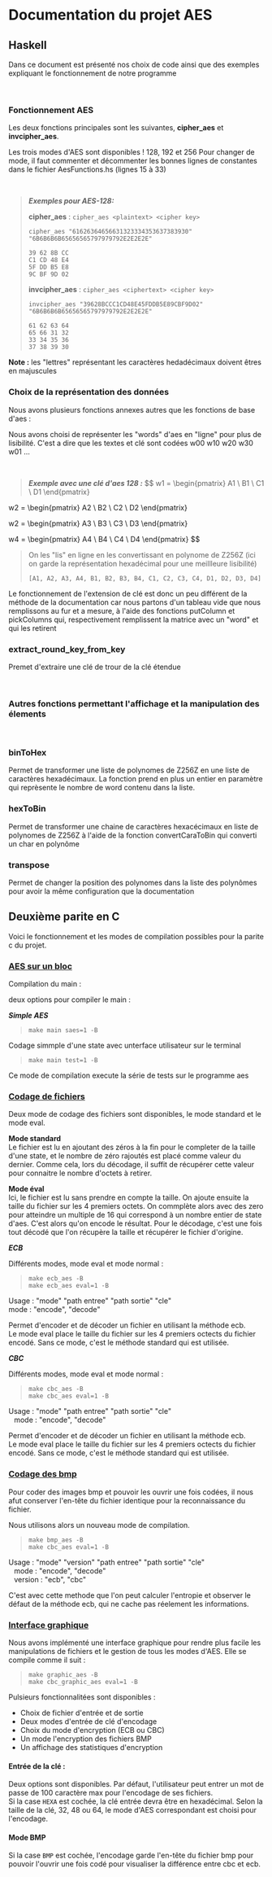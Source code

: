 # Documentation du projet AES 


## Haskell

Dans ce document est présenté nos choix de code ainsi que des exemples expliquant le fonctionnement de notre programme

<br>

### Fonctionnement AES

Les deux fonctions principales sont les suivantes, **cipher_aes** et **invcipher_aes**.

Les trois modes d'AES sont disponibles ! 128, 192 et 256
Pour changer de mode, il faut commenter et décommenter les bonnes lignes de constantes dans le fichier AesFunctions.hs (lignes 15 à 33)

<br>

>*__Exemples pour AES-128:__*
>
>**cipher_aes** : ```cipher_aes <plaintext> <cipher key>```
>```
>cipher_aes "61626364656631323334353637383930" "6B6B6B6B65656565797979792E2E2E2E" 
>
> 39 62 8B CC 
> C1 CD 48 E4 
> 5F DD B5 E8 
> 9C BF 9D 02
>```
>**invcipher_aes** : ```cipher_aes <ciphertext> <cipher key>```
>```
>invcipher_aes "39628BCCC1CD48E45FDDB5E89CBF9D02" "6B6B6B6B65656565797979792E2E2E2E" 
> 
> 61 62 63 64 
> 65 66 31 32 
> 33 34 35 36 
> 37 38 39 30
>```
**Note :** les "lettres" représentant les caractères hedadécimaux doivent êtres en majuscules

### Choix de la représentation des données

Nous avons plusieurs fonctions annexes autres que les fonctions de base d'aes :

Nous avons choisi de représenter les "words" d'aes en "ligne" pour plus de lisibilité. C'est a dire que les textes et clé sont codées w00 w10 w20 w30 w01 ...

<br>

>*__Exemple avec une clé d'aes 128 :__*
$$
w1 = \begin{pmatrix}
                                A1 \\
                                B1 \\
                                C1 \\
                                D1
                                \end{pmatrix}

w2 = \begin{pmatrix}
                                A2 \\
                                B2 \\
                                C2 \\
                                D2
                                \end{pmatrix}

w2 = \begin{pmatrix}
                                A3 \\
                                B3 \\
                                C3 \\
                                D3
                                \end{pmatrix}

w4 = \begin{pmatrix}
                                A4 \\
                                B4 \\
                                C4 \\
                                D4
                                \end{pmatrix}
$$
>On les "lis" en ligne en les convertissant en polynome de Z256Z (ici on garde la représentation hexadécimal pour une meillleure lisibilité)
>```
>[A1, A2, A3, A4, B1, B2, B3, B4, C1, C2, C3, C4, D1, D2, D3, D4]
>```
>

Le fonctionnement de l'extension de clé est donc un peu différent de la méthode de la documentation car nous partons d'un tableau vide que nous remplissons au fur et a mesure, à l'aide des fonctions putColumn et pickColumns qui, respectivement remplissent la matrice avec un "word" et qui les retirent

### extract_round_key_from_key
Premet d'extraire une clé de trour de la clé étendue

<br>

### Autres fonctions permettant l'affichage et la manipulation des élements

<br>

### binToHex
Permet de transformer une liste de polynomes de Z256Z en une liste de caractères hexadécimaux. La fonction prend en plus un entier en paramètre qui reprèsente le nombre de word contenu dans la liste.

### hexToBin
Permet de transformer une chaine de caractères hexacécimaux en liste de polynomes de Z256Z à l'aide de la fonction convertCaraToBin qui converti un char en polynôme

### transpose
Permet de changer la position des polynomes dans la liste des polynômes pour avoir la même configuration que la documentation


## Deuxième parite en C

Voici le fonctionnement et les modes de compilation possibles pour la parite c du projet.


### <u>AES sur un bloc </u>

Compilation du main :

deux options pour compiler le main :

*__Simple AES__*

>```make main saes=1 -B```

Codage simmple d'une state avec unterface utilisateur sur le terminal

>```make main test=1 -B```

Ce mode de compilation execute la série de tests sur le programme aes



### <u>Codage de fichiers</u>


Deux mode de codage des fichiers sont disponibles, le mode standard et le mode eval.

__Mode standard__ <br>
Le fichier est lu en ajoutant des zéros à la fin pour le completer de la taille d'une state, et le nombre de zéro rajoutés est placé comme valeur du dernier. Comme cela, lors du décodage, il suffit de récupérer cette valeur pour connaitre le nombre d'octets à retirer.

__Mode éval__ <br>
Ici, le fichier est lu sans prendre en compte la taille. On ajoute ensuite la taille du fichier sur les 4 premiers octets. On commplète alors avec des zero pour atteindre un multiple de 16 qui correspond à un nombre entier de state d'aes. C'est alors qu'on encode le résultat. Pour le décodage, c'est une fois tout décodé que l'on récupère la taille et récupérer le fichier d'origine.


*__ECB__*

Différents modes, mode eval et mode normal :

>```make ecb_aes -B``` <br>
>```make ecb_aes eval=1 -B```


Usage : "mode" "path entree" "path sortie" "cle" <br>
mode : "encode", "decode"

Permet d'encoder et de décoder un fichier en utilisant la méthode ecb.<br>
Le mode eval place le taille du fichier sur les 4 premiers octects du fichier encodé.
Sans ce mode, c'est le méthode standard qui est utilisée.


*__CBC__*

Différents modes, mode eval et mode normal :

>```make cbc_aes -B``` <br>
>```make cbc_aes eval=1 -B```


Usage : "mode" "path entree" "path sortie" "cle" <br>
&ensp; mode : "encode", "decode"

Permet d'encoder et de décoder un fichier en utilisant la méthode ecb.<br>
Le mode eval place le taille du fichier sur les 4 premiers octects du fichier encodé.
Sans ce mode, c'est le méthode standard qui est utilisée.



### <u>Codage des bmp</u>

Pour coder des images bmp et pouvoir les ouvrir une fois codées, il nous afut conserver l'en-tête du fichier identique pour la reconnaissance du fichier.

Nous utilisons alors un nouveau mode de compilation.

>```make bmp_aes -B``` <br>
>```make cbc_aes eval=1 -B```

Usage : "mode" "version" "path entree" "path sortie" "cle" <br>
&ensp; mode : "encode", "decode"  <br>
&ensp; version : "ecb", "cbc" 

C'est avec cette methode que l'on peut calculer l'entropie et observer le défaut de la méthode ecb, qui ne cache pas réelement les informations.



### <u>Interface graphique</u>

Nous avons implémenté une interface graphique pour rendre plus facile les manipulations de fichiers et le gestion de tous les modes d'AES. Elle se compile comme il suit :

>```make graphic_aes -B``` <br>
>```make cbc_graphic_aes eval=1 -B```

Pulsieurs fonctionnalitées sont disponibles :

- Choix de fichier d'entrée et de sortie
- Deux modes d'entrée de clé d'encodage
- Choix du mode d'encryption (ECB ou CBC)
- Un mode l'encryption des fichiers BMP
- Un affichage des statistiques d'encryption
  
#### Entrée de la clé :

Deux options sont disponibles. Par défaut, l'utilisateur peut entrer un mot de passe de 100 caractère max pour l'encodage de ses fichiers. <br> Si la case ```HEXA``` est cochée, la clé entrée devra être en hexadécimal. Selon la taille de la clé, 32, 48 ou 64, le mode d'AES correspondant est choisi pour l'encodage.

#### Mode BMP

Si la case ```BMP``` est cochée, l'encodage garde l'en-tête du fichier bmp pour pouvoir l'ouvrir une fois codé pour visualiser la différence entre cbc et ecb.
